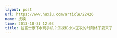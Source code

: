 ```yaml
---
layout: post
url: https://www.huxiu.com/article/22426
name: 虎嗅
time: 2013-10-31 12:03
title: 拉富士康下水玩手机？乐视和小米互攻的时刻终于要来了
---
```

